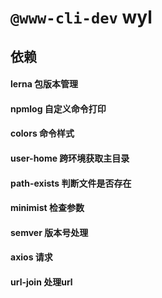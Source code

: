 # `@www-cli-dev` wyl
## 依赖  
#### lerna 包版本管理  
#### npmlog 自定义命令打印  
#### colors 命令样式  
#### user-home 跨环境获取主目录  
#### path-exists 判断文件是否存在  
#### minimist 检查参数  
#### semver 版本号处理
#### axios 请求  
#### url-join 处理url